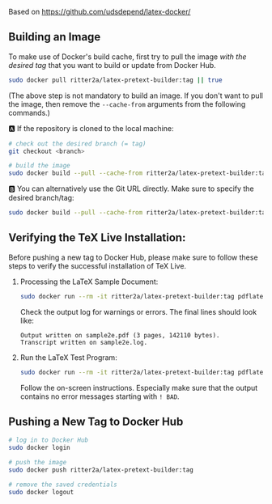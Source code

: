 Based on https://github.com/udsdepend/latex-docker/


## Building an Image

To make use of Docker's build cache, first try to pull the image _with the desired tag_ that you want to build or update from Docker Hub.

```bash
sudo docker pull ritter2a/latex-pretext-builder:tag || true
```

(The above step is not mandatory to build an image. If you don't want to pull the image, then remove the `--cache-from` arguments from the following commands.)

:a: If the repository is cloned to the local machine:

```bash
# check out the desired branch (= tag)
git checkout <branch>

# build the image
sudo docker build --pull --cache-from ritter2a/latex-pretext-builder:tag --tag ritter2a/latex-pretext-builder:tag .
```

:b: You can alternatively use the Git URL directly. Make sure to specify the desired branch/tag:

```bash
sudo docker build --pull --cache-from ritter2a/latex-pretext-builder:tag --tag ritter2a/latex-pretext-builder:tag "https://github.com/fabian-r/latex-pretext-builder.git#tag"
```

## Verifying the TeX Live Installation:

Before pushing a new tag to Docker Hub, please make sure to follow these steps to verify the successful installation of TeX Live.

1.  Processing the LaTeX Sample Document:
    ```bash
    sudo docker run --rm -it ritter2a/latex-pretext-builder:tag pdflatex sample2e
    ```
    Check the output log for warnings or errors. The final lines should look like:
    ```
    Output written on sample2e.pdf (3 pages, 142110 bytes).
    Transcript written on sample2e.log.
    ```
2.  Run the LaTeX Test Program:
    ```bash
    sudo docker run --rm -it ritter2a/latex-pretext-builder:tag pdflatex ltxcheck
    ```
    Follow the on-screen instructions. Especially make sure that the output contains no error messages starting with `! BAD`.

## Pushing a New Tag to Docker Hub

```bash
# log in to Docker Hub
sudo docker login

# push the image
sudo docker push ritter2a/latex-pretext-builder:tag

# remove the saved credentials
sudo docker logout
```
